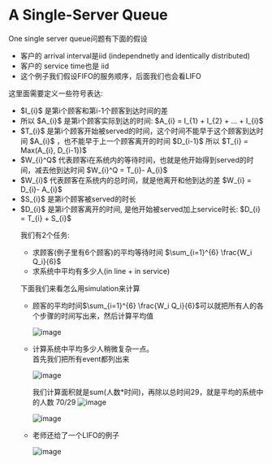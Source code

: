 <h1>A Single-Server Queue</h1>

One single server queue问题有下面的假设
<ul>
  <li>客户的 arrival interval是iid (independnetly and identically distributed)</li>
  <li>客户的 service time也是 iid</li>
  <li>这个例子我们假设FIFO的服务顺序，后面我们也会看LIFO</li>
</ul>

这里面需要定义一些符号表达:
<ul>
  <li> $I_{i}$ 是第i个顾客和第i-1个顾客到达时间的差</li>
  <li> 所以 $A_{i}$ 是第i个顾客实际到达的时间: $A_{i} = I_{1} + I_{2} + ... + I_{i}$ </li>
  <li> $T_{i}$ 是第i个顾客开始被served的时间，这个时间不能早于这个顾客到达时间 $A_{i}$ ，也不能早于上一个顾客离开的时间 $D_{i-1}$ 所以 $T_{i} = Max(A_{i}, D_{i-1})$ </li>
  <li> $W_{i}^Q$ 代表顾客i在系统内的等待时间，也就是他开始得到served的时间，减去他到达时间 $W_{i}^Q = T_{i}- A_{i}$ </li>
  <li> $W_{i}$ 代表顾客在系统内的总时间，就是他离开和他到达的差 $W_{i} = D_{i}- A_{i}$ </li>
  <li> $S_{i}$ 是第i个顾客被served的时长</li>
  <li> $D_{i}$ 是第i个顾客离开的时间, 是他开始被served加上service时长: $D_{i} = T_{i} + S_{i}$  </li>

我们有2个任务:
<ul>
  <li> 求顾客(例子里有6个顾客)的平均等待时间 $\sum_{i=1}^{6} \frac{W_i Q_i}{6}$
  <li> 求系统中平均有多少人(in line + in service) </li>
</ul>

下面我们来看怎么用simulation来计算
<ul>
  <li> 顾客的平均时间$\sum_{i=1}^{6} \frac{W_i Q_i}{6}$可以就把所有人的各个步骤的时间写出来，然后计算平均值</li>

  ![image](https://github.com/benqingwang/simulation/assets/158376214/50f51635-7f8a-421e-a3e3-4f979cf80f9a)

<li>计算系统中平均多少人稍微复杂一点。</li>
  首先我们把所有event都列出来

  ![image](https://github.com/benqingwang/simulation/assets/158376214/514698eb-4973-4dbd-9c4c-d6b4c94e64e1)

  我们计算面积就是sum(人数*时间)，再除以总时间29，就是平均的系统中的人数 70/29
  ![image](https://github.com/benqingwang/simulation/assets/158376214/3f473162-9206-470e-9658-2d7d2d6104d5)

  ![image](https://github.com/benqingwang/simulation/assets/158376214/5e91af9b-30d5-4c98-bf76-452f3feeb79e)

<li>老师还给了一个LIFO的例子</li>

  ![image](https://github.com/benqingwang/simulation/assets/158376214/bf260ba0-078f-45ba-90dd-7c8a0082e611)



  
  
  
  
